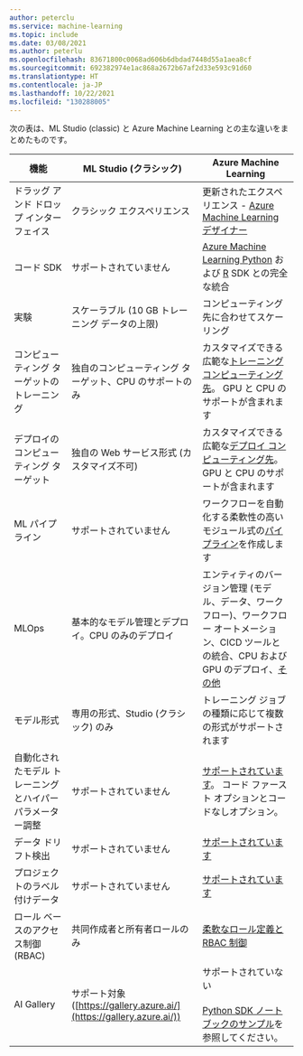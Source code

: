 ```yaml
---
author: peterclu
ms.service: machine-learning
ms.topic: include
ms.date: 03/08/2021
ms.author: peterlu
ms.openlocfilehash: 83671800c0068ad606b6dbdad7448d55a1aea8cf
ms.sourcegitcommit: 692382974e1ac868a2672b67af2d33e593c91d60
ms.translationtype: HT
ms.contentlocale: ja-JP
ms.lasthandoff: 10/22/2021
ms.locfileid: "130288005"
---
```

次の表は、ML Studio (classic) と Azure Machine Learning との主な違いをまとめたものです。

| 機能 | ML Studio (クラシック) | Azure Machine Learning |
|---| --- | --- |
| ドラッグ アンド ドロップ インターフェイス | クラシック エクスペリエンス | 更新されたエクスペリエンス - [Azure Machine Learning デザイナー](../articles/machine-learning/concept-designer.md)| 
| コード SDK | サポートされていません | [Azure Machine Learning Python](/python/api/overview/azure/ml/) および [R](https://github.com/Azure/azureml-sdk-for-r) SDK との完全な統合 |
| 実験 | スケーラブル (10 GB トレーニング データの上限) | コンピューティング先に合わせてスケーリング |
| コンピューティング ターゲットのトレーニング | 独自のコンピューティング ターゲット、CPU のサポートのみ | カスタマイズできる広範な[トレーニング コンピューティング先](../articles/machine-learning/concept-compute-target.md#train)。 GPU と CPU のサポートが含まれます | 
| デプロイのコンピューティング ターゲット | 独自の Web サービス形式 (カスタマイズ不可) | カスタマイズできる広範な[デプロイ コンピューティング先](../articles/machine-learning/concept-compute-target.md#deploy)。 GPU と CPU のサポートが含まれます |
| ML パイプライン | サポートされていません | ワークフローを自動化する柔軟性の高いモジュール式の[パイプライン](../articles/machine-learning/concept-ml-pipelines.md)を作成します |
| MLOps | 基本的なモデル管理とデプロイ。CPU のみのデプロイ | エンティティのバージョン管理 (モデル、データ、ワークフロー)、ワークフロー オートメーション、CICD ツールとの統合、CPU および GPU のデプロイ、[その他](../articles/machine-learning/concept-model-management-and-deployment.md) |
| モデル形式 | 専用の形式、Studio (クラシック) のみ | トレーニング ジョブの種類に応じて複数の形式がサポートされます |
| 自動化されたモデル トレーニングとハイパーパラメーター調整 |  サポートされていません | [サポートされています](../articles/machine-learning/concept-automated-ml.md)。 コード ファースト オプションとコードなしオプション。 | 
| データ ドリフト検出 | サポートされていません | [サポートされています](../articles/machine-learning/how-to-monitor-datasets.md) |
| プロジェクトのラベル付けデータ | サポートされていません | [サポートされています](../articles/machine-learning/how-to-create-image-labeling-projects.md) |
| ロール ベースのアクセス制御 (RBAC) | 共同作成者と所有者ロールのみ | [柔軟なロール定義と RBAC 制御](../articles/machine-learning/how-to-assign-roles.md) |
| AI Gallery | サポート対象 ([https://gallery.azure.ai/](https://gallery.azure.ai/)) | サポートされていない <br><br> [Python SDK ノートブックのサンプル](https://github.com/Azure/MachineLearningNotebooks)を参照してください。 |
